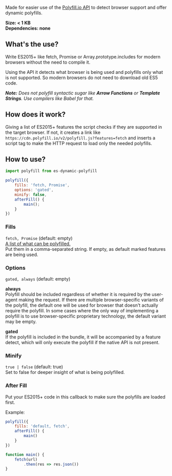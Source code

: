 Made for easier use of the [Polyfill.io API](polyfill.io) to detect browser support and offer dynamic polyfills.

**Size: < 1 KB**  
**Dependencies: none**

## What's the use?
Write ES2015+ like fetch, Promise or Array.prototype.includes for modern browsers without the need to compile it.

Using the API it detects what browser is being used and polyfills only what is not supported. So modern browsers do not need to download old ES5 code.

_**Note:** Does not polyfill syntactic sugar like **Arrow Functions** or **Template Strings**. Use compilers like Babel for that._

## How does it work?
Giving a list of ES2015+ features the script checks if they are supported in the target browser. If not, it creates a link like `https://cdn.polyfill.io/v2/polyfill.js?features=fetch` and inserts a script tag to make the HTTP request to load only the needed polyfills.

## How to use?
```javascript
import polyfill from es-dynamic-polyfill

polyfill({
    fills: 'fetch, Promise',
    options: 'gated',
    minify: false,
    afterFill() {
        main();
    }
})
```

### Fills
`fetch, Promise` (default: empty)  
[A list of what can be polyfilled.](https://polyfill.io/v2/docs/features/)  
Put them in a comma-separated string.
If empty, as default marked features are being used.

### Options
`gated, always` (default: empty)

**always**  
    Polyfill should be included regardless of whether it is required by the user-agent making the request. If there are multiple browser-specific variants of the polyfill, the default one will be used for browser that doesn't actually require the polyfill. In some cases where the only way of implementing a polyfill is to use browser-specific proprietary technology, the default variant may be empty.

**gated**  
    If the polyfill is included in the bundle, it will be accompanied by a feature detect, which will only execute the polyfill if the native API is not present.

### Minify
`true | false` (default: true)  
Set to false for deeper insight of what is being polyfilled.

### After Fill
Put your ES2015+ code in this callback to make sure the polyfills are loaded first.

Example:
```javascript
polyfill({
    fills: 'default, fetch',
    afterFill() {
        main()
    }
})

function main() {
    fetch(url)
        .then(res => res.json())
}
```
